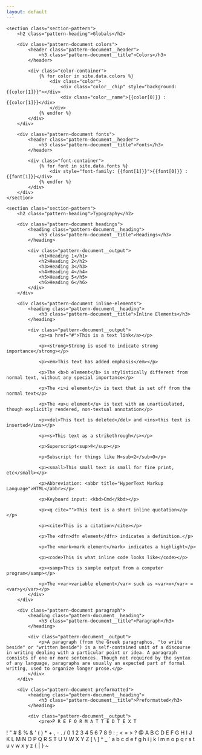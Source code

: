 ```yaml
---
layout: default
---
```


<div class="patterns">

	<section class="section-pattern">
		<h2 class="pattern-heading">Globals</h2>
		
		<div class="pattern-document colors">
			<header class="pattern-document__header">
				<h3 class="pattern-document__title">Colors</h3>
			</header>

			<div class="color-container">
				{% for color in site.data.colors %}
					<div class="color">
						<div class="color__chip" style="background: {{color[1]}}"></div>
						<div class="color__name">{{color[0]}} : {{color[1]}}</div>
					</div>
				{% endfor %}
			</div>
		</div>

		<div class="pattern-document fonts">
			<header class="pattern-document__header">
				<h3 class="pattern-document__title">Fonts</h3>
			</header>

			<div class="font-container">
				{% for font in site.data.fonts %}
					<div style="font-family: {{font[1]}}">{{font[0]}} : {{font[1]}}</div>
				{% endfor %}
			</div>
		</div>
	</section>

	<section class="section-pattern">
		<h2 class="pattern-heading">Typography</h2>

		<div class="pattern-document headings">
			<heading class="pattern-document__heading">
				<h3 class="pattern-document__title">Headings</h3>
			</heading>

			<div class="pattern-document__output">
				<h1>Heading 1</h1>
				<h2>Heading 2</h2>
				<h3>Heading 3</h3>
				<h4>Heading 4</h4>
				<h5>Heading 5</h5>
				<h6>Heading 6</h6>
			</div>
		</div>

		<div class="pattern-document inline-elements">
			<heading class="pattern-document__heading">
				<h3 class="pattern-document__title">Inline Elements</h3>
			</heading>

			<div class="pattern-document__output">
				<p><a href="#">This is a text link</a></p>

				<p><strong>Strong is used to indicate strong importance</strong></p>

				<p><em>This text has added emphasis</em></p>

				<p>The <b>b element</b> is stylistically different from normal text, without any special importance</p>

				<p>The <i>i element</i> is text that is set off from the normal text</p>

				<p>The <u>u element</u> is text with an unarticulated, though explicitly rendered, non-textual annotation</p>

				<p><del>This text is deleted</del> and <ins>this text is inserted</ins></p>

				<p><s>This text as a strikethrough</s></p>

				<p>Superscript<sup>®</sup></p>

				<p>Subscript for things like H<sub>2</sub>O</p>

				<p><small>This small text is small for fine print, etc</small></p>

				<p>Abbreviation: <abbr title="HyperText Markup Language">HTML</abbr></p>

				<p>Keyboard input: <kbd>Cmd</kbd></p>

				<p><q cite="">This text is a short inline quotation</q></p>

				<p><cite>This is a citation</cite></p>

				<p>The <dfn>dfn element</dfn> indicates a definition.</p>

				<p>The <mark>mark element</mark> indicates a highlight</p>

				<p><code>This is what inline code looks like</code></p>

				<p><samp>This is sample output from a computer program</samp></p>

				<p>The <var>variable element</var> such as <var>x</var> = <var>y</var></p>
			</div>
		</div>

		<div class="pattern-document paragraph">
			<heading class="pattern-document__heading">
				<h3 class="pattern-document__title">Paragraph</h3>
			</heading>

			<div class="pattern-document__output">
				<p>A paragraph (from the Greek paragraphos, "to write beside" or "written beside") is a self-contained unit of a discourse in writing dealing with a particular point or idea. A paragraph consists of one or more sentences. Though not required by the syntax of any language, paragraphs are usually an expected part of formal writing, used to organize longer prose.</p>
			</div>
		</div>

		<div class="pattern-document preformatted">
			<heading class="pattern-document__heading">
				<h3 class="pattern-document__title">Preformatted</h3>
			</heading>

			<div class="pattern-document__output">
				<pre>P R E F O R M A T T E D T E X T
! " # $ % & ' ( ) * + , - . /
0 1 2 3 4 5 6 7 8 9 : ; < = > ?
@ A B C D E F G H I J K L M N O
P Q R S T U V W X Y Z [ \ ] ^ _
` a b c d e f g h i j k l m n o
p q r s t u v w x y z { | } ~</pre>
			</div>
		</div>
	</section>
</div>
